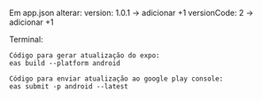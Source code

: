 Em app.json alterar:
    version: 1.0.1 -> adicionar +1
    versionCode: 2 -> adicionar +1


Terminal:

    Código para gerar atualização do expo: 
    eas build --platform android

    Código para enviar atualização ao google play console: 
    eas submit -p android --latest

